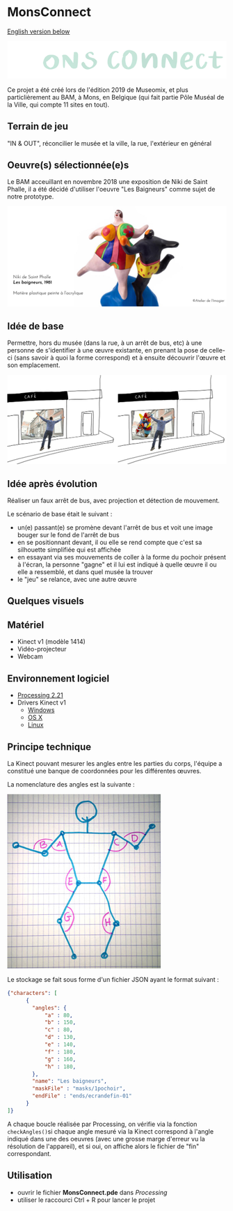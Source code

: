 # MonsConnect

[English version below](#anchors-in-markdown)

![](doc/images/logo.png)

Ce projet a été créé lors de l'édition 2019 de Museomix, et plus particlièrement au BAM, à Mons, en Belgique (qui fait partie Pôle Muséal de la Ville, qui compte 11 sites en tout).

## Terrain de jeu

"IN & OUT", réconcilier le musée et la ville, la rue, l'extérieur en général

## Oeuvre(s) sélectionnée(e)s

Le BAM acceuillant en novembre 2018 une exposition de Niki de Saint Phalle, il a été décidé d'utiliser l'oeuvre "Les Baigneurs" comme sujet de notre prototype.

![les_baigneurs](doc/images/les_baigneurs.jpg)

## Idée de base

Permettre, hors du musée (dans la rue, à un arrêt de bus, etc) à une personne de s'identifier à une œuvre existante, en prenant la pose de celle-ci (sans savoir à quoi la forme correspond) et à ensuite découvrir l'œuvre et son emplacement.

![First visualisation](doc/images/first_visualisation.jpg)

## Idée après évolution

Réaliser un faux arrêt de bus, avec projection et détection de mouvement.

Le scénario de base était le suivant :

- un(e) passant(e) se promène devant l'arrêt de bus et voit une image bouger sur le fond de l'arrêt de bus
- en se positionnant devant, il ou elle se rend compte que c'est sa silhouette simplifiée qui est affichée
- en essayant via ses mouvements de coller à la forme du pochoir présent à l'écran, la personne "gagne" et il lui est indiqué à quelle œuvre il ou elle a ressemblé, et dans quel musée la trouver
- le "jeu" se relance, avec une autre œuvre

## Quelques visuels

## Matériel

- Kinect v1 (modèle 1414)
- Vidéo-projecteur
- Webcam

## Environnement logiciel

- [Processing 2.21](https://processing.org/download/)
- Drivers Kinect v1
  - [Windows](https://www.microsoft.com/en-us/download/details.aspx?id=40278)
  - [OS X](http://blog.nelga.com/setup-microsoft-kinect-on-mac-os-x-10-9-mavericks/)
  - [Linux](https://github.com/shiffman/OpenKinect-for-Processing)

## Principe technique

La Kinect pouvant mesurer les angles entre les parties du corps, l'équipe a constitué une banque de coordonnées pour les différentes œuvres.

La nomenclature des angles est la suivante :

![](doc/images/skeleton.jpg)

Le stockage se fait sous forme d'un fichier JSON ayant le format suivant :

```json
{"characters": [
      {
        "angles": {
			"a" : 80,
			"b" : 150,
			"c" : 80,
			"d" : 130,
			"e" : 140,
			"f" : 180,
			"g" : 160,
			"h" : 180,
        },
        "name": "Les baigneurs",
		"maskFile" : "masks/1pochoir",
		"endFile" : "ends/ecrandefin-01"
      }
]}
```

A chaque boucle réalisée par Processing, on vérifie via la fonction `checkAngles()`si chaque angle mesuré via la Kinect correspond à l'angle indiqué dans une des oeuvres (avec une grosse marge d'erreur vu la résolution de l'appareil), et si oui, on affiche alors le fichier de "fin" correspondant.

## Utilisation

* ouvrir le fichier **MonsConnect.pde** dans *Processing*
* utiliser le raccourci Ctrl + R pour lancer le projet

